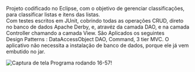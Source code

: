 Projeto codificado no Eclipse, com o objetivo de gerenciar classificações, para classificar listas e itens das listas.  
Com testes escritos em JUnit, cobrindo todas as operações CRUD, direto no banco de dados Apache Derby, e, atravéz da camada DAO, e na camada Controller chamando a camada View. São Aplicados os seguintes   
Design Patterns : DataAccessObject DAO, Command, 3 tier MVC. O aplicativo não necessita a instalação de banco de dados, porque ele já vem embutido no jar.

![Captura de tela Programa rodando 16-57](https://github.com/klausmerini/Testes_JUnit_DerbyDB_DataAccessObjects/assets/109608171/9a5fa0b0-13c9-4d1a-971d-eedaea8b2060)!
